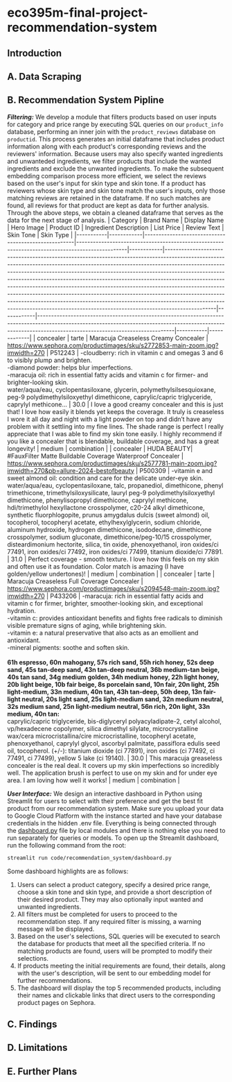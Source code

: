 # eco395m-final-project-recommendation-system
## Introduction
## A. Data Scraping
## B. Recommendation System Pipline
***Filtering:***
We develop a module that filters products based on user inputs for category and price range by executing SQL queries on our `product_info` database, performing an inner join with the `product_reviews` database on `productid`. This process generates an initial dataframe that includes product information along with each product's corresponding reviews and the reviewers' information. Because users may also specify wanted ingredients and unwanteded ingredients, we filter products that include the wanted ingredients and exclude the unwanted ingredients. To make the subsequent embedding comparison process more efficient, we select the reviews based on the user's input for skin type and skin tone. If a product has reviewers whose skin type and skin tone match the user's inputs, only those matching reviews are retained in the dataframe. If no such matches are found, all reviews for that product are kept as data for further analysis. Through the above steps, we obtain a cleaned dataframe that serves as the data for the next stage of analysis.
| Category  | Brand Name | Display Name                                         | Hero Image                                                                                     | Product ID | Ingredient Description                                                                                                                                                                                                                                                                                                                                                                                                                                                                                                                                                                                                                                                      | List Price | Review Text                                                                                                                                                                                             | Skin Tone | Skin Type   |
|-----------|------------|-----------------------------------------------------|------------------------------------------------------------------------------------------------|------------|------------------------------------------------------------------------------------------------------------------------------------------------------------------------------------------------------------------------------------------------------------------------------------------------------------------------------------------------------------------------------------------------------------------------------------------------------------------------------------------------------------------------------------------------------------------------------------------------------------------------------------------------------------------|------------|-------------------------------------------------------------------------------------------------------------------------------------------------------------------------------------------------------------|-----------|-------------|
| concealer | tarte      | Maracuja Creaseless Creamy Concealer                | https://www.sephora.com/productimages/sku/s2772853-main-zoom.jpg?imwidth=270                  | P512243    | -cloudberry: rich in vitamin c and omegas 3 and 6 to visibly plump and brighten.<br>-diamond powder: helps blur imperfections.<br>-maracuja oil: rich in essential fatty acids and vitamin c for firmer- and brighter-looking skin.<br>water/aqua/eau, cyclopentasiloxane, glycerin, polymethylsilsesquioxane, peg-9 polydimethylsiloxyethyl dimethicone, caprylic/capric triglyceride, caprylyl methicone... | 30.0       | I love a good creamy concealer and this is just that! I love how easily it blends yet keeps the coverage. It truly is creaseless I wore it all day and night with a light powder on top and didn’t have any problem with it settling into my fine lines. The shade range is perfect I really appreciate that I was able to find my skin tone easily. I highly recommend if you like a concealer that is blendable, buildable coverage, and has a great longevity! | medium    | combination |
| concealer | HUDA BEAUTY| #FauxFilter Matte Buildable Coverage Waterproof Concealer | https://www.sephora.com/productimages/sku/s2577781-main-zoom.jpg?imwidth=270&pb=allure-2024-bestofbeauty | P500309    | -vitamin e and sweet almond oil: condition and care for the delicate under-eye skin.<br>water/aqua/eau, cyclopentasiloxane, talc, propanediol, dimethicone, phenyl trimethicone, trimethylsiloxysilicate, lauryl peg-9 polydimethylsiloxyethyl dimethicone, phenylisopropyl dimethicone, caprylyl methicone, hdi/trimethylol hexyllactone crosspolymer, c20-24 alkyl dimethicone, synthetic fluorphlogopite, prunus amygdalus dulcis (sweet almond) oil, tocopherol, tocopheryl acetate, ethylhexylglycerin, sodium chloride, aluminum hydroxide, hydrogen dimethicone, isododecane, dimethicone crosspolymer, sodium gluconate, dimethicone/peg-10/15 crosspolymer, disteardimonium hectorite, silica, tin oxide, phenoxyethanol, iron oxides/ci 77491, iron oxides/ci 77492, iron oxides/ci 77499, titanium dioxide/ci 77891. | 31.0       | Perfect coverage - smooth texture. I love how this feels on my skin and often use it as foundation. Color match is amazing (I have golden/yellow undertones)! | medium    | combination |
| concealer | tarte      | Maracuja Creaseless Full Coverage Concealer         | https://www.sephora.com/productimages/sku/s2094548-main-zoom.jpg?imwidth=270                  | P433206    | -maracuja: rich in essential fatty acids and vitamin c for firmer, brighter, smoother-looking skin, and exceptional hydration.<br>-vitamin c: provides antioxidant benefits and fights free radicals to diminish visible premature signs of aging, while brightening skin.<br>-vitamin e: a natural preservative that also acts as an emollient and antioxidant.<br>-mineral pigments: soothe and soften skin.<br><br><b>61h espresso, 60n mahogany, 57s rich sand, 55h rich honey, 52s deep sand, 45s tan-deep sand, 43n tan-deep neutral, 36b medium-tan beige, 40s tan sand, 34g medium golden, 34h medium honey, 22h light honey, 20b light beige, 10b fair beige, 8s porcelain sand, 10n fair, 20n light, 25h light-medium, 33n medium, 40n tan, 43h tan-deep, 50h deep, 13n fair-light neutral, 20s light sand, 25s light-medium sand, 32n medium neutral, 32s medium sand, 25n light-medium neutral, 56n rich, 20n light, 33n medium, 40n tan:</b><br>caprylic/capric triglyceride, bis-diglyceryl polyacyladipate-2, cetyl alcohol, vp/hexadecene copolymer, silica dimethyl silylate, microcrystalline wax/cera microcristallina/cire microcristalline, tocopheryl acetate, phenoxyethanol, caprylyl glycol, ascorbyl palmitate, passiflora edulis seed oil, tocopherol. (+/-): titanium dioxide (ci 77891), iron oxides (ci 77492, ci 77491, ci 77499), yellow 5 lake (ci 19140). | 30.0       | This maracuja greaseless concealer is the real deal. It covers up my skin imperfections so incredibly well. The application brush is perfect to use on my skin and for under eye area. I am loving how well it works! | medium    | combination |


***User Interface:*** 
We design an interactive dashboard in Python using Streamlit for users to select with their preference and get the best fit product from our recommendation system. Make sure you upload your data to Google Cloud Platform with the instance started and have your database credentials in the hidden .env file. Everything is being connected through the [dashboard.py](code/recommendation_system/dashboard.py) file by local modules and there is nothing else you need to run separately for queries or models. To open up the Streamlit dashboard, run the following command from the root:
```bash
streamlit run code/recommendation_system/dashboard.py 
```
Some dashboard highlights are as follows:

1. Users can select a product category, specify a desired price range, choose a skin tone and skin type, and provide a short description of their desired product. They may also optionally input wanted and unwanted ingredients.
2. All filters must be completed for users to proceed to the recommendation step. If any required filter is missing, a warning message will be displayed.
3. Based on the user's selections, SQL queries will be executed to search the database for products that meet all the specified criteria. If no matching products are found, users will be prompted to modify their selections.
4. If products meeting the initial requirements are found, their details, along with the user's description, will be sent to our embedding model for further recommendations. 
5. The dashboard will display the top 5 recommended products, including their names and clickable links that direct users to the corresponding product pages on Sephora.

## C. Findings
## D. Limitations
## E. Further Plans

